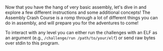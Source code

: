 Now that you have the hang of very basic assembly, let's dive in and explore a few different instructions and some additional concepts!
The Assembly Crash Course is a romp through a lot of different things you can do in assembly, and will prepare you for the adventures to come!

To interact with any level you can either run the challenges with an ELF as an argument (e.g., `/challenge/run /path/to/your/elf`) or send raw bytes over stdin to this program.
